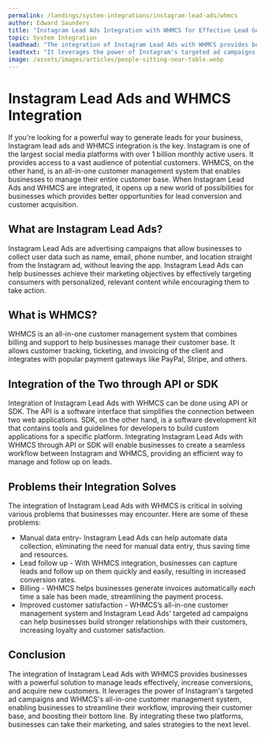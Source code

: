 ```yaml
---
permalink: /landings/system-integrations/instagram-lead-ads/whmcs
author: Edward Saunders
title: "Instagram Lead Ads Integration with WHMCS for Effective Lead Generation"
topic: System Integration
leadhead: "The integration of Instagram Lead Ads with WHMCS provides businesses with a powerful solution to manage leads effectively, increase conversions, and acquire new customers"
leadtext: "It leverages the power of Instagram's targeted ad campaigns and WHMCS's all-in-one customer management system, enabling businesses to streamline their workflow, improving their customer base, and boosting their bottom line. By integrating these two platforms, businesses can take their marketing, and sales strategies to the next level."
image: /assets/images/articles/people-sitting-near-table.webp
---
```

<div class="arttext">    <h1>Instagram Lead Ads and WHMCS Integration</h1>
    <p>If you're looking for a powerful way to generate leads for your business, Instagram lead ads and WHMCS integration is the key. Instagram is one of the largest social media platforms with over 1 billion monthly active users. It provides access to a vast audience of potential customers. WHMCS, on the other hand, is an all-in-one customer management system that enables businesses to manage their entire customer base. When Instagram Lead Ads and WHMCS are integrated, it opens up a new world of possibilities for businesses which provides better opportunities for lead conversion and customer acquisition.</p>
    <h2>What are Instagram Lead Ads?</h2>
    <p>Instagram Lead Ads are advertising campaigns that allow businesses to collect user data such as name, email, phone number, and location straight from the Instagram ad, without leaving the app. Instagram Lead Ads can help businesses achieve their marketing objectives by effectively targeting consumers with personalized, relevant content while encouraging them to take action.</p>
    <h2>What is WHMCS?</h2>
    <p>WHMCS is an all-in-one customer management system that combines billing and support to help businesses manage their customer base. It allows customer tracking, ticketing, and invoicing of the client and integrates with popular payment gateways like PayPal, Stripe, and others.</p>
    <h2>Integration of the Two through API or SDK</h2>
    <p>Integration of Instagram Lead Ads with WHMCS can be done using API or SDK. The API is a software interface that simplifies the connection between two web applications. SDK, on the other hand, is a software development kit that contains tools and guidelines for developers to build custom applications for a specific platform. Integrating Instagram Lead Ads with WHMCS through API or SDK will enable businesses to create a seamless workflow between Instagram and WHMCS, providing an efficient way to manage and follow up on leads.</p>
    <h2>Problems their Integration Solves</h2>
    <p>The integration of Instagram Lead Ads with WHMCS is critical in solving various problems that businesses may encounter. Here are some of these problems:</p>
    <ul>
        <li>Manual data entry- Instagram Lead Ads can help automate data collection, eliminating the need for manual data entry, thus saving time and resources.</li>
        <li>Lead follow up - With WHMCS integration, businesses can capture leads and follow up on them quickly and easily, resulting in increased conversion rates.</li>
        <li>Billing - WHMCS helps businesses generate invoices automatically each time a sale has been made, streamlining the payment process.</li>
        <li>Improved customer satisfaction - WHMCS’s all-in-one customer management system and Instagram Lead Ads' targeted ad campaigns can help businesses build stronger relationships with their customers, increasing loyalty and customer satisfaction.</li>
    </ul>
    <h2>Conclusion</h2>
    <p>The integration of Instagram Lead Ads with WHMCS provides businesses with a powerful solution to manage leads effectively, increase conversions, and acquire new customers. It leverages the power of Instagram's targeted ad campaigns and WHMCS's all-in-one customer management system, enabling businesses to streamline their workflow, improving their customer base, and boosting their bottom line. By integrating these two platforms, businesses can take their marketing, and sales strategies to the next level.</p>
</div>